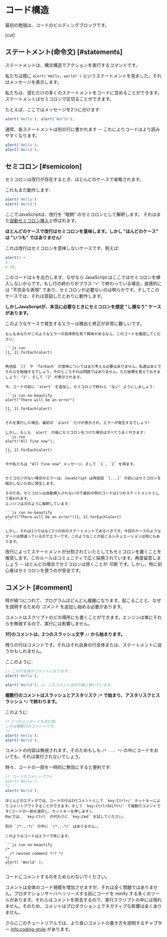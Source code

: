# コード構造

最初の勉強は、コードのビルディングブロックです。

[cut]

## ステートメント(命令文) [#statements]

ステートメントは、構文構造でアクションを実行するコマンドです。

私たちは既に `alert('Hello, world!')` というステートメントを見ました。それはメッセージを表示します。

私たちは、望むだけの多くのステートメントをコードに含めることができます。ステートメントはセミコロンで区切ることができます。

たとえば、ここではメッセージを2つに分けます:

```js run no-beautify
alert('Hello'); alert('World');
```

通常、各ステートメントは別の行に書かれます -- これによりコードはより読みやすくなります。

```js run no-beautify
alert('Hello');
alert('World');
```

## セミコロン [#semicolon]

セミコロンは改行が存在するとき、ほとんどのケースで省略されます。

これもまた動作します:

```js run no-beautify
alert('Hello')
alert('World')
```

ここでJavaScriptは、改行を "暗黙" のセミコロンとして解釈します。
それはまた[自動セミコロン挿入](https://tc39.github.io/ecma262/#sec-automatic-semicolon-insertion)と呼ばれます。

**ほとんどのケースで改行はセミコロンを意味します。しかし "ほんどのケース" は "いつも" ではありません!**

これは改行はセミコロンを意味しないケースです、例えば:

```js run no-beautify
alert(3 +
1
+ 2);
```

このコードは `6` を出力します、なぜなら JavaScript はここではセミコロンを挿入しないからです。もし行の終わりがプラス `"+"` で終わっている場合、直感的には "不完全な表現" であり、セミコロンが必要ないのは明らかです。そしてこのケースでは、それは意図したとおりに動作します。

**しかしJavaScriptが、本当に必要なときにセミコロンを想定 "し損なう" ケースがあります。**

このようなケースで発生するエラーは検出と修正が非常に難しいです。

````smart header="エラーの例"
もしもあなたがこのようなエラーの具体例を見て興味があるなら、このコードを確認してください:

```js run
[1, 2].forEach(alert)
```

角括弧 `[]` や `forEach` の意味についてはまだ考える必要はありません。私達はあとでそれらを勉強するでしょう、今のところそれは問題ではありません。ただ結果を覚えておきましょう: "1", そして "2" が表示されます。

今、コードの前に `alert` を追加し、セミコロンで終わら "ない" ようにしましょう:

```js run no-beautify
alert("There will be an error")

[1, 2].forEach(alert)
```

それを実行した場合、最初の `alert` だけが表示され、エラーが発生するでしょう!

しかし、もしも `alert` の後にセミコロンをつけた場合はすべてうまく行きます:
```js run
alert("All fine now");

[1, 2].forEach(alert)  
```

今や私たちは "All fine now" メッセージ、そして `1`, `2` を得ます。


セミコロンのない場合のエラーは、JavaScript は角括弧 `[...]` の前にはセミコロンを暗示しないために発生します。

そのため、セミコロンは自動挿入されないので最初の例のコードは1つのステートメントとして扱われます。
エンジンは次のように解釈しています:

```js run no-beautify
alert("There will be an error")[1, 2].forEach(alert)
```

しかし、それは1つではなく2つの別のステートメントであるべきです。今回のケースのようなマージは間違っているのでエラーです。このようなことが起こるシチュエーションは他にもあります。
````

改行によってステートメントが分割されていたとしてもセミコロンを置くことを推奨します。このルールはコミュニティで広く採用されています。再度留意しましょう -- ほとんどの場合でセミコロンは除くことが *可能* です。しかし、特に初心者はセミコロンを使うのが安全です。

## コメント [#comment]

時が経つにつれて、プログラムはどんどん複雑になります。起こることと、なぜを説明するための *コメント* を追加し始める必要があります。

コメントはスクリプトのどの場所にも書くことができます。エンジンは単にそれらを無視するので、実行には影響しません。

**1行のコメントは、2つのスラッシュ文字 `//` から始まります。**

残りの行はコメントです。それはそれ自身の行全体または、ステートメントに従うかもしれません。

ここのように:
```js run
// この行全体がコメントになります。
alert('Hello');

alert('World'); // このコメントは文の後に続いています。
```

**複数行のコメントはスラッシュとアスタリスク <code>/&#42;</code> で始まり、アスタリスクとスラッシュ <code>&#42;/</code> で終わります。**

このように:

```js run
/* 2つのメッセージを含む例。
これは複数行のコメントです。
*/
alert('Hello');
alert('World');
```

コメントの内容は無視されます、そのためもしも <code>/&#42; ... &#42;/</code> の中にコードをおいても、それは実行されないでしょう。


時々、コードの一部を一時的に無効にすると便利です:

```js run
/* コードのコメントアウト
alert('Hello');
*/
alert('World');
```

```smart header="ホットキーを使いましょう!"
ほとんどのエディタでは、コードの行は1行コメントとして `key:Ctrl+/` ホットキーによりコメントアウトすることができます。そして `key:Ctrl+Shift+/` で複数行コメントです(コードの一部を選択し、ホットキーを押します)。
Macでは、 `key:Ctrl` の代わりに `key:Cmd` を試してください。
```

````warn header="入れ子のコメントはサポートされていません!"
別の `/*...*/` の中に `/*...*/` はありません。。

このようなコードはエラーで死にます。

```js run no-beautify
/*
  /* nested comment ?!? */
*/
alert( 'World' );
```
````

コードにコメントするのをためらわないでください。

コメントは全体のコード規模を増加させますが、それは全く問題ではありません。プロダクションサーバへリリースする前にコードを minify する多くのツールがあります。それらはコメントを除去するので、実行スクリプトの中には現れません。そのため、コメントはプロダクション上でネガティブな影響は全くありません。

さらにこのチュートリアルでは、より良いコメントの書き方を説明するチャプター <info:coding-style> があります。
